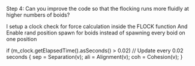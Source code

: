 Step 4: Can you improve the code so that the flocking runs more fluidly at higher numbers of boids?

I setup a clock check for force calculation inside the FLOCK function
And Enable rand position spawn for boids instead of spawning every boid on one position

if (m_clock.getElapsedTime().asSeconds() > 0.02) // Update every 0.02 seconds
{
	sep = Separation(v);
	ali = Alignment(v);
	coh = Cohesion(v);
}